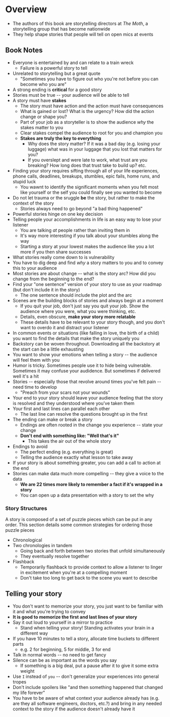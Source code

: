 # Overview

- The authors of this book are storytelling directors at *The Moth*, a storytelling group that has become nationwide
- They help shape stories that people will tell on open mics at events

## Book Notes

- Everyone is entertained by and can relate to a train wreck
  - Failure is a powerful story to tell
- Unrelated to storytelling but a great quote
  - "Sometimes you have to figure out who you're not before you can become who you are"
- A strong ending is **critical** for a good story
- Stories must be true -- your audience will be able to tell
- A story must have **stakes**
  - The story must have action and the action must have consequences
  - What is gained or lost? What is the urgency? How did the action change or shape you?
  - Part of your job as a storyteller is to show the audience *why* the stakes matter to you
  - Clear stakes compel the audience to root for you and champion you
  - **Stakes are truly the key to everything**
    - Why does the story matter? If it was a bad day (e.g. losing your luggage) what was in your luggage that you lost that matters for you?
    - If you overslept and were late to work, what trust are you breaking? How long does that trust take to build up? etc.
- Finding your story requires sifting through all of your life experiences, phone calls, deadlines, breakups, stumbles, epic fails, home runs, and stupid luck
  - You wawnt to identify the significant moments when you felt most like yourself or the self you could finally see you wanted to become
- Do not let trauma or the sruggle **be** the story, but rather to make the context of the story
  - Stories always need to go beyond "a bad thing happened"
- Powerful stories hinge on one key decision
- Telling people your accomplishments in life is an easy way to lose your listener
  - You are talking *at* people rather than inviting them in
  - It's way more interesting if you talk about your stumbles along the way
  - Starting a story at your lowest makes the audience like you a lot more if you then share successes
- What stories really come down to is vulnerability 
- You have to dig deep and find *why* a story matters to you and to convey this to your audience
- Most stories are about change -- what is the story arc? How did you change from the beginning to the end?
- Find your "one sentence" version of your story to use as your roadmap (but don't include it in the story)
  - The one sentence should include the plot and the arc
- Scenes are the building blocks of stories and always begin at a moment
  - If you quit your job, don't just say you quit your job. Show the audience where you were, what you were thinking, etc.
  - Details, even obscure, **make your story more relatable**
  - These details have to be relevant to your story though, and you don't want to overdo it and distract your listener
- In common events or situations (like falling in love, the birth of a child) you want to find the details that make the story uniquely you
- Backstory can be woven throughout. Downloading all the backstory at the start can be a little exhausting
- You want to show your emotions when telling a story -- the audience will feel them with you
- Humor is tricky. Sometimes people use it to hide being vulnerable. Sometimes it may confuse your audidence. But sometimes if delivered well it's a hit
- Stories -- especially those that revolve around times you've felt pain -- need time to develop
  - "Preach from your scars not your wounds"
- Your end to your story should leave your audience feeling that the story is resolved and they understood where you've taken them
- Your first and last lines can parallel each other
  - The last line can resolve the questions brought up in the first
- The ending can make or break a story
  - Endings are often rooted in the change you experience -- state your change
  - **Don't end with something like: "Well that's it"**
    - This takes the air out of the whole story
- Endings to avoid
  - The perfect ending (e.g. everything is great)
  - Telling the audience exactly what lesson to take away
- If your story is about something greater, you can add a call to action at the end
- Stories can make data much more compelling -- they give a voice to the data
  - **We are 22 times more likely to remember a fact if it's wrapped in a story**
  - You can open up a data presentation with a story to set the why

### Story Structures

A story is composed of a set of puzzle pieces which can be put in any order. This section details some common strategies for ordering those puzzle pieces

- Chronological 
- Two chronologies in tandem
  - Going back and forth between two stories that unfold simultaneously 
  - They eventually resolve together
- Flashback
  - Temporarily flashback to provide context to allow a listener to linger in excitement when you're at a compelling moment
  - Don't take too long to get back to the scene you want to describe

## Telling your story

- You don't want to memorize your story, you just want to be familiar with it and what you're trying to convey
- **It is good to memorize the first and last lines of your story**
- Say it out loud to yourself in a mirror to practice
  - Stand when telling your story! Standing activates your brain in a different way
- If you have 10 minutes to tell a story, allocate time buckets to different parts
  - e.g. 2 for beginning, 5 for middle, 3 for end
- Talk in normal words -- no need to get fancy
- Silence can be as important as the words you say
  - If something is a big deal, put a pause after it to give it some extra weight
- Use `I` instead of `you` -- don't generalize your experiences into general tropes
- Don't include spoilers like "and then something happened that changed my life forever"
- You have to be aware of what context your audience already has (e.g. are they all software engineers, doctors, etc.?) and bring in any needed context to the story if the audience doesn't already have it